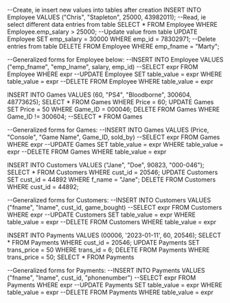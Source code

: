 --Create, ie insert new values into tables after creation
INSERT INTO Employee VALUES ("Chris", "Stapleton", 25000, 43982011);
--Read, ie select different data entries from table
SELECT * FROM Employee WHERE Employee.emp_salary > 25000;
--Update value from table
UPDATE Employee SET emp_salary = 30000 WHERE emp_id = 78302971;
--Delete entries from table
DELETE FROM Employee WHERE emp_fname = "Marty";

--Generalized forms for Employee below:
--INSERT INTO Employee VALUES ("emp_fname", "emp_lname", salary, emp_id)
--SELECT expr FROM Employee WHERE expr
--UPDATE Employee SET table_value = expr WHERE table_value = expr
--DELETE FROM Employee WHERE table_value = expr

INSERT INTO Games VALUES (60, "PS4", "Bloodborne", 300604, 48773625);
SELECT * FROM Games WHERE Price = 60;
UPDATE Games SET Price = 50 WHERE Game_ID = 000046;
DELETE FROM Games WHERE Game_ID != 300604;
--SELECT * FROM Games

--Generalized forms for Games:
--INSERT INTO Games VALUES (Price, "Console", "Game Name", Game_ID, sold_by)
--SELECT expr FROM Games WHERE expr
--UPDATE Games SET table_value = expr WHERE table_value = expr
--DELETE FROM Games WHERE table_value = expr

INSERT INTO Customers VALUES ("Jane", "Doe", 90823, "000-046");
SELECT * FROM Customers WHERE cust_id = 20546;
UPDATE Customers SET cust_id = 44892 WHERE f_name = "Jane";
DELETE FROM Customers WHERE cust_id = 44892;

--Generalized forms for Customers:
--INSERT INTO Customers VALUES ("fname", "lname", cust_id, game_bought)
--SELECT expr FROM Customers WHERE expr
--UPDATE Customers SET table_value = expr WHERE table_value = expr
--DELETE FROM Customers WHERE table_value = expr

INSERT INTO Payments VALUES (00006, '2023-01-11', 60, 20546);
SELECT * FROM Payments WHERE cust_id = 20546;
UPDATE Payments SET trans_price = 50 WHERE trans_id = 6;
DELETE FROM Payments WHERE trans_price = 50;
SELECT * FROM Payments

--Generalized forms for Payments:
--INSERT INTO Payments VALUES ("fname", "lname", cust_id, "phonenumber")
--SELECT expr FROM Payments WHERE expr
--UPDATE Payments SET table_value = expr WHERE table_value = expr
--DELETE FROM Payments WHERE table_value = expr